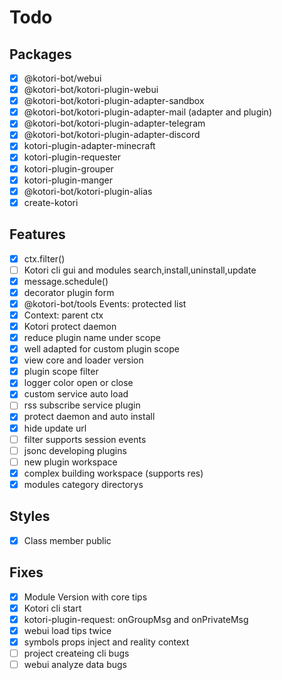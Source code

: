 # Todo

## Packages

- [x] @kotori-bot/webui
- [x] @kotori-bot/kotori-plugin-webui
- [x] @kotori-bot/kotori-plugin-adapter-sandbox
- [x] @kotori-bot/kotori-plugin-adapter-mail (adapter and plugin)
- [x] @kotori-bot/kotori-plugin-adapter-telegram
- [x] @kotori-bot/kotori-plugin-adapter-discord
- [x] kotori-plugin-adapter-minecraft
- [x] kotori-plugin-requester
- [x] kotori-plugin-grouper
- [x] kotori-plugin-manger
- [x] @kotori-bot/kotori-plugin-alias
- [x] create-kotori

## Features

- [x] ctx.filter()
- [ ] Kotori cli gui and modules search,install,uninstall,update
- [x] message.schedule()
- [x] decorator plugin form
- [x] @kotori-bot/tools Events: protected list
- [x] Context: parent ctx
- [x] Kotori protect daemon
- [x] reduce plugin name under scope
- [x] well adapted for custom plugin scope
- [x] view core and loader version
- [x] plugin scope filter
- [x] logger color open or close
- [x] custom service auto load
- [ ] rss subscribe service plugin
- [x] protect daemon and auto install
- [x] hide update url
- [ ] filter supports session events
- [ ] jsonc developing plugins
- [ ] new plugin workspace
- [x] complex building workspace (supports res)
- [x] modules category directorys

## Styles

- [x] Class member public

## Fixes

- [x] Module Version with core tips
- [x] Kotori cli start
- [x] kotori-plugin-request: onGroupMsg and onPrivateMsg
- [x] webui load tips twice
- [x] symbols props inject and reality context
- [ ] project createing cli bugs
- [ ] webui analyze data bugs
